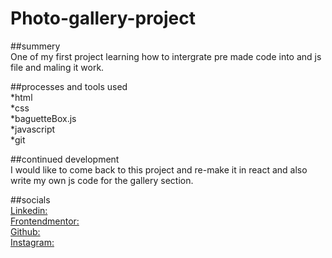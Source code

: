 # Photo-gallery-project

##summery<br/>
One of my first project learning how to intergrate pre made code into and js file and maling it work.

##processes and tools used<br/>
*html<br/>
*css<br/>
*baguetteBox.js<br/>
*javascript<br/>
*git

##continued development<br/>
I would like to come back to this project and re-make it in react and also write my own js code for the gallery section.

##socials<br/>
[Linkedin:](//www.linkedin.com/in/willie-morris-0b2571229/)<br/>
[Frontendmentor:](https://www.frontendmentor.io/profile/Willie10r)<br/>
[Github:](https://github.com/willie10r)<br/>
[Instagram:](https://www.instagram.com/zx10rwillie/)
